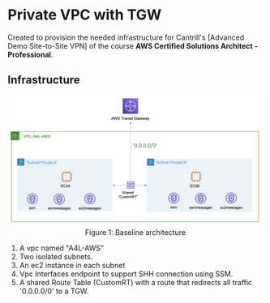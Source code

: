 # Private VPC with TGW

Created to provision the needed infrastructure for Cantrill's [Advanced Demo Site-to-Site VPN] of the course **AWS Certified Solutions Architect - Professional**.

## Infrastructure

<p align="center"><img src="images/infra.png" alt="Baseline architecture"/>Figure 1: Baseline architecture</p>

1. A vpc named "A4L-AWS"
2. Two isolated subnets.
3. An ec2 instance in each subnet
4. Vpc Interfaces endpoint to support SHH connection using SSM.
5. A shared Route Table (CustomRT) with a route that redirects all traffic '0.0.0.0/0' to a TGW.